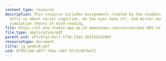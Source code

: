 ```yaml
---
content_type: resource
description: This resource includes assignments created by the students on what imitation
  tells us about social cognition, do the eyes have it?, and mirror neurons and the
  simulation theory of mind-reading.
file: https://ol-ocw-studio-app-qa.s3.amazonaws.com/courses/mas-965-relational-machines-spring-2005/8f99c2d8a0f774eac46f97c5c0d7bef2_jg_week10.pdf
file_type: application/pdf
parent_uid: af7c6fa2-6acf-1f3b-13a3-263f542d206f
resourcetype: Document
title: jg_week10.pdf
uid: 8f99c2d8-a0f7-74ea-c46f-97c5c0d7bef2
---
```

